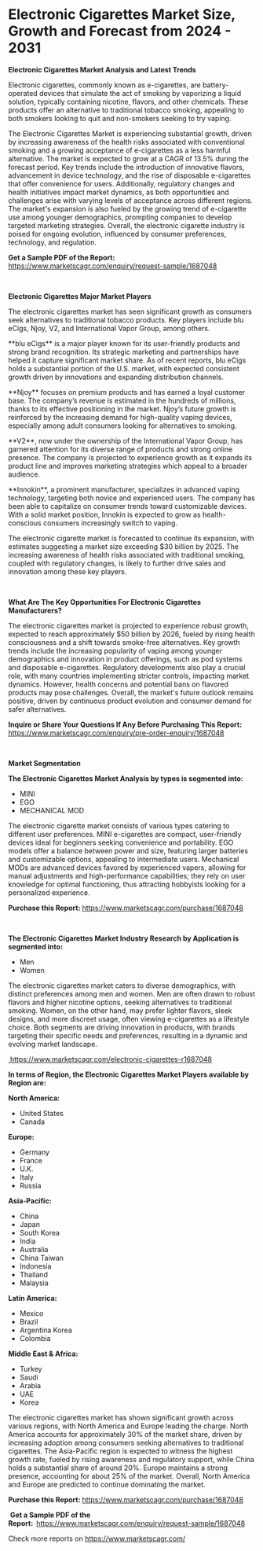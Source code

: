 <p><h1>Electronic Cigarettes Market Size, Growth and Forecast from 2024 - 2031</h1></p><p><strong>Electronic Cigarettes Market Analysis and Latest Trends</strong></p>
<p><p>Electronic cigarettes, commonly known as e-cigarettes, are battery-operated devices that simulate the act of smoking by vaporizing a liquid solution, typically containing nicotine, flavors, and other chemicals. These products offer an alternative to traditional tobacco smoking, appealing to both smokers looking to quit and non-smokers seeking to try vaping. </p><p>The Electronic Cigarettes Market is experiencing substantial growth, driven by increasing awareness of the health risks associated with conventional smoking and a growing acceptance of e-cigarettes as a less harmful alternative. The market is expected to grow at a CAGR of 13.5% during the forecast period. Key trends include the introduction of innovative flavors, advancement in device technology, and the rise of disposable e-cigarettes that offer convenience for users. Additionally, regulatory changes and health initiatives impact market dynamics, as both opportunities and challenges arise with varying levels of acceptance across different regions. The market's expansion is also fueled by the growing trend of e-cigarette use among younger demographics, prompting companies to develop targeted marketing strategies. Overall, the electronic cigarette industry is poised for ongoing evolution, influenced by consumer preferences, technology, and regulation.</p></p>
<p><strong>Get a Sample PDF of the Report:&nbsp;</strong> <a href="https://www.marketscagr.com/enquiry/request-sample/1687048?utm_campaign=1911&utm_medium=2&utm_source=Github&utm_content=ia&utm_term=31122024&utm_id=electronic-cigarettes">https://www.marketscagr.com/enquiry/request-sample/1687048</a></p>
<p>&nbsp;</p>
<p><strong>Electronic Cigarettes Major Market Players</strong></p>
<p><p>The electronic cigarettes market has seen significant growth as consumers seek alternatives to traditional tobacco products. Key players include blu eCigs, Njoy, V2, and International Vapor Group, among others. </p><p>**blu eCigs** is a major player known for its user-friendly products and strong brand recognition. Its strategic marketing and partnerships have helped it capture significant market share. As of recent reports, blu eCigs holds a substantial portion of the U.S. market, with expected consistent growth driven by innovations and expanding distribution channels.</p><p>**Njoy** focuses on premium products and has earned a loyal customer base. The company’s revenue is estimated in the hundreds of millions, thanks to its effective positioning in the market. Njoy’s future growth is reinforced by the increasing demand for high-quality vaping devices, especially among adult consumers looking for alternatives to smoking.</p><p>**V2**, now under the ownership of the International Vapor Group, has garnered attention for its diverse range of products and strong online presence. The company is projected to experience growth as it expands its product line and improves marketing strategies which appeal to a broader audience.</p><p>**Innokin**, a prominent manufacturer, specializes in advanced vaping technology, targeting both novice and experienced users. The company has been able to capitalize on consumer trends toward customizable devices. With a solid market position, Innokin is expected to grow as health-conscious consumers increasingly switch to vaping.</p><p>The electronic cigarette market is forecasted to continue its expansion, with estimates suggesting a market size exceeding $30 billion by 2025. The increasing awareness of health risks associated with traditional smoking, coupled with regulatory changes, is likely to further drive sales and innovation among these key players.</p></p>
<p>&nbsp;</p>
<p><strong>What Are The Key Opportunities For Electronic Cigarettes Manufacturers?</strong></p>
<p><p>The electronic cigarettes market is projected to experience robust growth, expected to reach approximately $50 billion by 2026, fueled by rising health consciousness and a shift towards smoke-free alternatives. Key growth trends include the increasing popularity of vaping among younger demographics and innovation in product offerings, such as pod systems and disposable e-cigarettes. Regulatory developments also play a crucial role, with many countries implementing stricter controls, impacting market dynamics. However, health concerns and potential bans on flavored products may pose challenges. Overall, the market's future outlook remains positive, driven by continuous product evolution and consumer demand for safer alternatives.</p></p>
<p><strong>Inquire or Share Your Questions If Any Before Purchasing This Report:</strong> <a href="https://www.marketscagr.com/enquiry/pre-order-enquiry/1687048?utm_campaign=1911&utm_medium=2&utm_source=Github&utm_content=ia&utm_term=31122024&utm_id=electronic-cigarettes">https://www.marketscagr.com/enquiry/pre-order-enquiry/1687048</a></p>
<p>&nbsp;</p>
<p><strong>Market Segmentation</strong></p>
<p><strong>The Electronic Cigarettes Market Analysis by types is segmented into:</strong></p>
<p><ul><li>MINI</li><li>EGO</li><li>MECHANICAL MOD</li></ul></p>
<p><p>The electronic cigarette market consists of various types catering to different user preferences. MINI e-cigarettes are compact, user-friendly devices ideal for beginners seeking convenience and portability. EGO models offer a balance between power and size, featuring larger batteries and customizable options, appealing to intermediate users. Mechanical MODs are advanced devices favored by experienced vapers, allowing for manual adjustments and high-performance capabilities; they rely on user knowledge for optimal functioning, thus attracting hobbyists looking for a personalized experience.</p></p>
<p><strong>Purchase this Report:&nbsp;</strong><a href="https://www.marketscagr.com/purchase/1687048?utm_campaign=1911&utm_medium=2&utm_source=Github&utm_content=ia&utm_term=31122024&utm_id=electronic-cigarettes">https://www.marketscagr.com/purchase/1687048</a></p>
<p>&nbsp;</p>
<p><strong>The Electronic Cigarettes Market Industry Research by Application is segmented into:</strong></p>
<p><ul><li>Men</li><li>Women</li></ul></p>
<p><p>The electronic cigarettes market caters to diverse demographics, with distinct preferences among men and women. Men are often drawn to robust flavors and higher nicotine options, seeking alternatives to traditional smoking. Women, on the other hand, may prefer lighter flavors, sleek designs, and more discreet usage, often viewing e-cigarettes as a lifestyle choice. Both segments are driving innovation in products, with brands targeting their specific needs and preferences, resulting in a dynamic and evolving market landscape.</p></p>
<p><a href="https://www.marketscagr.com/electronic-cigarettes-r1687048?utm_campaign=1911&utm_medium=2&utm_source=Github&utm_content=ia&utm_term=31122024&utm_id=electronic-cigarettes">&nbsp;https://www.marketscagr.com/electronic-cigarettes-r1687048</a></p>
<p><strong>In terms of Region, the Electronic Cigarettes Market Players available by Region are:</strong></p>
<p>
    <p> <strong> North America: </strong>
        <ul>
            <li>United States</li>
            <li>Canada</li>
        </ul>
        </p> 
    <p> <strong> Europe: </strong>
        <ul>
            <li>Germany</li>
            <li>France</li>
            <li>U.K.</li>
            <li>Italy</li>
            <li>Russia</li>
        </ul>
        </p> 
    <p> <strong> Asia-Pacific: </strong>
        <ul>
            <li>China</li>
            <li>Japan</li>
            <li>South Korea</li>
            <li>India</li>
            <li>Australia</li>
            <li>China Taiwan</li>
            <li>Indonesia</li>
            <li>Thailand</li>
            <li>Malaysia</li>
        </ul>
        </p> 
    <p> <strong> Latin America: </strong>
        <ul>
            <li>Mexico</li>
            <li>Brazil</li>
            <li>Argentina Korea</li>
            <li>Colombia</li>
        </ul>
        </p> 
    <p> <strong> Middle East & Africa: </strong>
        <ul>
            <li>Turkey</li>
            <li>Saudi</li>
            <li>Arabia</li>
            <li>UAE</li>
            <li>Korea</li>
        </ul>
    </p>
    </p>
<p><p>The electronic cigarettes market has shown significant growth across various regions, with North America and Europe leading the charge. North America accounts for approximately 30% of the market share, driven by increasing adoption among consumers seeking alternatives to traditional cigarettes. The Asia-Pacific region is expected to witness the highest growth rate, fueled by rising awareness and regulatory support, while China holds a substantial share of around 20%. Europe maintains a strong presence, accounting for about 25% of the market. Overall, North America and Europe are predicted to continue dominating the market.</p></p>
<p><strong>Purchase this Report: </strong><a href="https://www.marketscagr.com/purchase/1687048?utm_campaign=1911&utm_medium=2&utm_source=Github&utm_content=ia&utm_term=31122024&utm_id=electronic-cigarettes">https://www.marketscagr.com/purchase/1687048</a></p>
<p>&nbsp;<strong>Get a Sample PDF of the Report:&nbsp;&nbsp;</strong><a href="https://www.marketscagr.com/enquiry/request-sample/1687048?utm_campaign=1911&utm_medium=2&utm_source=Github&utm_content=ia&utm_term=31122024&utm_id=electronic-cigarettes">https://www.marketscagr.com/enquiry/request-sample/1687048</a></p>
<p><strong></strong></p>
<p>Check more reports on <a href="https://www.marketscagr.com/?utm_campaign=1911&utm_medium=2&utm_source=Github&utm_content=ia&utm_term=31122024&utm_id=electronic-cigarettes">https://www.marketscagr.com/</a></p>